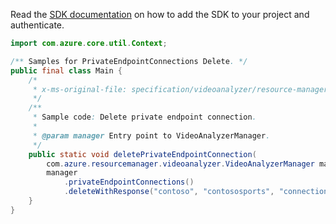 Read the [SDK documentation](https://github.com/Azure/azure-sdk-for-java/blob/azure-resourcemanager-videoanalyzer_1.0.0-beta.3/sdk/videoanalyzer/azure-resourcemanager-videoanalyzer/README.md) on how to add the SDK to your project and authenticate.

```java
import com.azure.core.util.Context;

/** Samples for PrivateEndpointConnections Delete. */
public final class Main {
    /*
     * x-ms-original-file: specification/videoanalyzer/resource-manager/Microsoft.Media/preview/2021-11-01-preview/examples/video-analyzer-private-endpoint-connection-delete.json
     */
    /**
     * Sample code: Delete private endpoint connection.
     *
     * @param manager Entry point to VideoAnalyzerManager.
     */
    public static void deletePrivateEndpointConnection(
        com.azure.resourcemanager.videoanalyzer.VideoAnalyzerManager manager) {
        manager
            .privateEndpointConnections()
            .deleteWithResponse("contoso", "contososports", "connectionName1", Context.NONE);
    }
}
```
